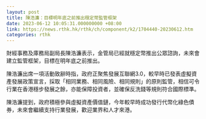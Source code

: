 ```yaml
---
layout: post
title: 陳浩濂：目標明年底之前推出穩定幣監管框架
date: 2023-06-12 10:05:31.000000000 +08:00
link: https://news.rthk.hk/rthk/ch/component/k2/1704440-20230612.htm
categories: rthk
---
```


財經事務及庫務局副局長陳浩濂表示，金管局已經就穩定幣推出公眾諮詢，未來會建立監管框架，目標在明年底之前推出。

陳浩濂出席一項活動致辭時指，政府正聚焦發展互聯網3.0，較早時已發表虛擬資產發展政策宣言，採取「相同業務、相同風險、相同規則」的原則監管，相信可令行業在香港穩步發展之餘，亦能保障投資者，並確保反洗錢等規則符合國際標準。

陳浩濂提到，政府積極參與虛擬資產價值鏈，今年較早時成功發行代幣化綠色債券，未來會繼續支持行業發展，歡迎業界和人才來港。
